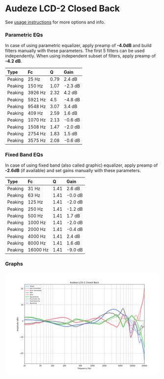 # Audeze LCD-2 Closed Back
See [usage instructions](https://github.com/jaakkopasanen/AutoEq#usage) for more options and info.

### Parametric EQs
In case of using parametric equalizer, apply preamp of **-4.0dB** and build filters manually
with these parameters. The first 5 filters can be used independently.
When using independent subset of filters, apply preamp of **-4.2 dB**.

| Type    | Fc      |    Q | Gain    |
|:--------|:--------|:-----|:--------|
| Peaking | 25 Hz   | 0.79 | 2.4 dB  |
| Peaking | 150 Hz  | 1.07 | -2.3 dB |
| Peaking | 3926 Hz | 2.32 | 4.2 dB  |
| Peaking | 5921 Hz | 4.5  | -4.8 dB |
| Peaking | 9548 Hz | 3.07 | 3.4 dB  |
| Peaking | 409 Hz  | 2.59 | 1.6 dB  |
| Peaking | 1070 Hz | 2.13 | -0.6 dB |
| Peaking | 1508 Hz | 1.47 | -2.0 dB |
| Peaking | 2754 Hz | 1.83 | 1.5 dB  |
| Peaking | 3575 Hz | 2.08 | -0.6 dB |

### Fixed Band EQs
In case of using fixed band (also called graphic) equalizer, apply preamp of **-2.6dB**
(if available) and set gains manually with these parameters.

| Type    | Fc       |    Q | Gain    |
|:--------|:---------|:-----|:--------|
| Peaking | 31 Hz    | 1.41 | 2.6 dB  |
| Peaking | 63 Hz    | 1.41 | -0.0 dB |
| Peaking | 125 Hz   | 1.41 | -2.0 dB |
| Peaking | 250 Hz   | 1.41 | -1.2 dB |
| Peaking | 500 Hz   | 1.41 | 1.7 dB  |
| Peaking | 1000 Hz  | 1.41 | -2.0 dB |
| Peaking | 2000 Hz  | 1.41 | -0.4 dB |
| Peaking | 4000 Hz  | 1.41 | 2.4 dB  |
| Peaking | 8000 Hz  | 1.41 | 1.6 dB  |
| Peaking | 16000 Hz | 1.41 | -9.0 dB |

### Graphs
![](./Audeze%20LCD-2%20Closed%20Back.png)